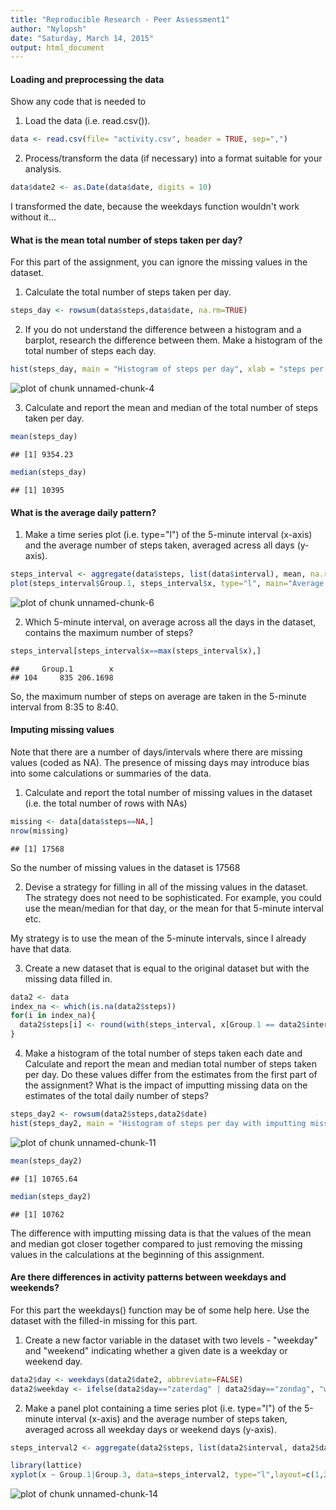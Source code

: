 ```yaml
---
title: "Reproducible Research - Peer Assessment1"
author: "Nylopsh"
date: "Saturday, March 14, 2015"
output: html_document
---
```


#### Loading and preprocessing the data

Show any code that is needed to

1. Load the data (i.e. read.csv()).


```r
data <- read.csv(file= "activity.csv", header = TRUE, sep=",")
```

2. Process/transform the data (if necessary) into a format suitable for your analysis.


```r
data$date2 <- as.Date(data$date, digits = 10)
```
I transformed the date, because the weekdays function wouldn't work without it...

#### What is the mean total number of steps taken per day?

For this part of the assignment, you can ignore the missing values in the dataset.

1. Calculate the total number of steps taken per day.


```r
steps_day <- rowsum(data$steps,data$date, na.rm=TRUE)
```

2. If you do not understand the difference between a histogram and a barplot, research the difference between them. Make a histogram of the total number of steps each day.


```r
hist(steps_day, main = "Histogram of steps per day", xlab = "steps per day")
```

![plot of chunk unnamed-chunk-4](figure/unnamed-chunk-4-1.png) 

3. Calculate and report the mean and median of the total number of steps taken per day.


```r
mean(steps_day)
```

```
## [1] 9354.23
```

```r
median(steps_day)
```

```
## [1] 10395
```


#### What is the average daily pattern?

1. Make a time series plot (i.e. type="l") of the 5-minute interval (x-axis) and the average number of steps taken, averaged acress all days (y-axis).


```r
steps_interval <- aggregate(data$steps, list(data$interval), mean, na.rm=TRUE)
plot(steps_interval$Group.1, steps_interval$x, type="l", main="Average steps per interval", xlab = "Interval of five minutes", ylab = "Steps per interval")
```

![plot of chunk unnamed-chunk-6](figure/unnamed-chunk-6-1.png) 

2. Which 5-minute interval, on average across all the days in the dataset, contains the maximum number of steps?


```r
steps_interval[steps_interval$x==max(steps_interval$x),]
```

```
##     Group.1        x
## 104     835 206.1698
```
So, the maximum number of steps on average are taken in the 5-minute interval from 8:35 to 8:40.

#### Imputing missing values

Note that there are a number of days/intervals where there are missing values (coded as NA). The presence of missing days may introduce bias into some calculations or summaries of the data.

1. Calculate and report the total number of missing values in the dataset (i.e. the total number of rows with NAs)


```r
missing <- data[data$steps==NA,]
nrow(missing)
```

```
## [1] 17568
```
So the number of missing values in the dataset is 17568

2. Devise a strategy for filling in all of the missing values in the dataset. The strategy does not need to be sophisticated. For example, you could use the mean/median for that day, or the mean for that 5-minute interval etc.


My strategy is to use the mean of the 5-minute intervals, since I already have that data.

3. Create a new dataset that is equal to the original dataset but with the missing data filled in.


```r
data2 <- data
index_na <- which(is.na(data2$steps))
for(i in index_na){
  data2$steps[i] <- round(with(steps_interval, x[Group.1 == data2$interval[i]]))
}
```

4. Make a histogram of the total number of steps taken each date and Calculate and report the mean and median total number of steps taken per day. Do these values differ from the estimates from the first part of the assignment? What is the impact of imputting missing data on the estimates of the total daily number of steps?


```r
steps_day2 <- rowsum(data2$steps,data2$date)
hist(steps_day2, main = "Histogram of steps per day with imputting missing data", xlab = "steps per day")
```

![plot of chunk unnamed-chunk-11](figure/unnamed-chunk-11-1.png) 


```r
mean(steps_day2)
```

```
## [1] 10765.64
```

```r
median(steps_day2)
```

```
## [1] 10762
```
The difference with imputting missing data is that the values of the mean and median got closer together compared to just removing the missing values in the calculations at the beginning of this assignment.

#### Are there differences in activity patterns between weekdays and weekends?

For this part the weekdays() function may be of some help here. Use the dataset with the filled-in missing for this part.

1. Create a new factor variable in the dataset with two levels - "weekday" and "weekend" indicating whether a given date is a weekday or weekend day.


```r
data2$day <- weekdays(data2$date2, abbreviate=FALSE)
data2$weekday <- ifelse(data2$day=="zaterdag" | data2$day=="zondag", "weekend", "weekday")
```

2. Make a panel plot containing a time series plot (i.e. type="l") of the 5-minute interval (x-axis) and the average number of steps taken, averaged across all weekday days or weekend days (y-axis). 


```r
steps_interval2 <- aggregate(data2$steps, list(data2$interval, data2$day, data2$weekday), mean)

library(lattice)
xyplot(x ~ Group.1|Group.3, data=steps_interval2, type="l",layout=c(1,2), main="Average number of steps divided in weekend and weekdays", xlab="5-minute intervals", ylab="Frequency")
```

![plot of chunk unnamed-chunk-14](figure/unnamed-chunk-14-1.png) 








